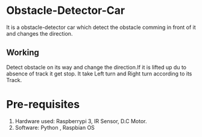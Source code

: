 # Obstacle-Detector-Car
It is a obstacle-detector car which detect the obstacle comming in front of it and changes the direction.
## Working
Detect obstacle on its way and change the direction.If it is lifted up du to absence of track it get stop.
It take Left turn and Right turn according to its Track.
# Pre-requisites
1. Hardware used: Raspberrypi 3, IR Sensor, D.C Motor.
2. Software: Python , Raspbian OS
